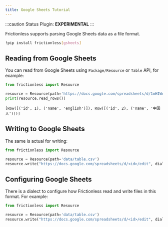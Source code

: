 ```yaml
---
title: Google Sheets Tutorial
---
```


:::caution Status
Plugin: **EXPERIMENTAL**
:::

Frictionless supports parsing Google Sheets data as a file format.

```bash
!pip install frictionless[gsheets]
```


## Reading from Google Sheets

You can read from Google Sheets using `Package/Resource` or `Table` API, for example:


```python
from frictionless import Resource

resource = Resource(path='https://docs.google.com/spreadsheets/d/1mHIWnDvW9cALRMq9OdNfRwjAthCUFUOACPp0Lkyl7b4/edit?usp=sharing')
print(resource.read_rows())
```

    [Row([('id', 1), ('name', 'english')]), Row([('id', 2), ('name', '中国人')])]


## Writing to Google Sheets

The same is actual for writing:

```python
from frictionless import Resource

resource = Resource(path='data/table.csv')
resource.write("https://docs.google.com/spreadsheets/d/<id>/edit", dialect={"credentials": ".google.json"})
```


## Configuring Google Sheets

There is a dialect to configure how Frictionless read and write files in this format. For example:

```python
from frictionless import Resource

resource = Resource(path='data/table.csv')
resource.write("https://docs.google.com/spreadsheets/d/<id>/edit", dialect={"credentials": ".google.json"})
```
